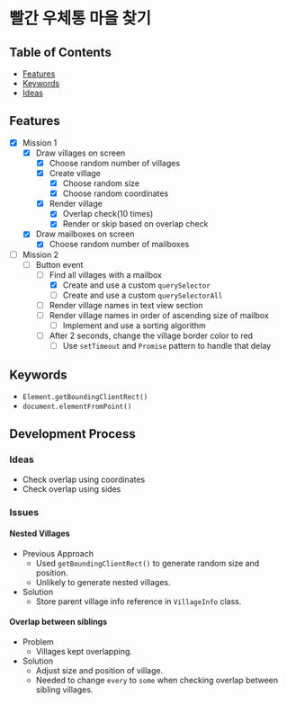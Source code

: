 # 빨간 우체통 마을 찾기

## Table of Contents

- [Features](#features)
- [Keywords](#keywords)
- [Ideas](#ideas)

## Features

- [x] Mission 1
  - [x] Draw villages on screen
    - [x] Choose random number of villages
    - [x] Create village
      - [x] Choose random size
      - [x] Choose random coordinates
    - [x] Render village
      - [x] Overlap check(10 times)
      - [x] Render or skip based on overlap check
  - [x] Draw mailboxes on screen
    - [x] Choose random number of mailboxes
- [ ] Mission 2
  - [ ] Button event
    - [ ] Find all villages with a mailbox
      - [x] Create and use a custom `querySelector`
      - [ ] Create and use a custom `querySelectorAll`
    - [ ] Render village names in text view section
    - [ ] Render village names in order of ascending size of mailbox
      - [ ] Implement and use a sorting algorithm
    - [ ] After 2 seconds, change the village border color to red
      - [ ] Use `setTimeout` and `Promise` pattern to handle that delay

## Keywords

- `Element.getBoundingClientRect()`
- `document.elementFromPoint()`

## Development Process

### Ideas

- Check overlap using coordinates
- Check overlap using sides

### Issues

#### Nested Villages

- Previous Approach
  - Used `getBoundingClientRect()` to generate random size and position.
  - Unlikely to generate nested villages.
- Solution
  - Store parent village info reference in `VillageInfo` class.

#### Overlap between siblings

- Problem
  - Villages kept overlapping.
- Solution
  - Adjust size and position of village.
  - Needed to change `every` to `some` when checking overlap between sibling villages.

